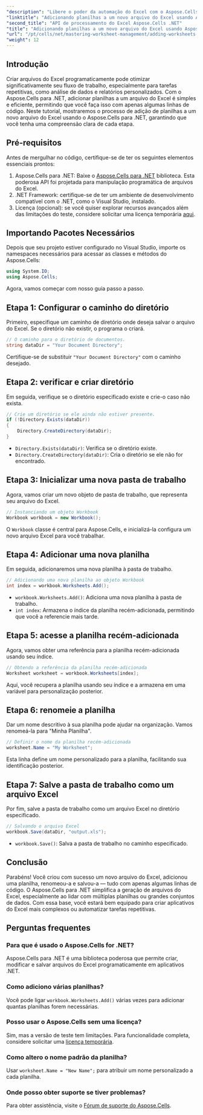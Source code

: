 ```yaml
---
"description": "Libere o poder da automação do Excel com o Aspose.Cells para .NET. Este tutorial passo a passo guia você na criação de arquivos do Excel programaticamente, adicionando e renomeando planilhas e salvando seu trabalho sem esforço."
"linktitle": "Adicionando planilhas a um novo arquivo do Excel usando Aspose.Cells"
"second_title": "API de processamento do Excel Aspose.Cells .NET"
"title": "Adicionando planilhas a um novo arquivo do Excel usando Aspose.Cells"
"url": "/pt/cells/net/mastering-worksheet-management/adding-worksheets-to-new-excel-file/"
"weight": 12
---
```


## Introdução

Criar arquivos do Excel programaticamente pode otimizar significativamente seu fluxo de trabalho, especialmente para tarefas repetitivas, como análise de dados e relatórios personalizados. Com o Aspose.Cells para .NET, adicionar planilhas a um arquivo do Excel é simples e eficiente, permitindo que você faça isso com apenas algumas linhas de código. Neste tutorial, mostraremos o processo de adição de planilhas a um novo arquivo do Excel usando o Aspose.Cells para .NET, garantindo que você tenha uma compreensão clara de cada etapa.

## Pré-requisitos

Antes de mergulhar no código, certifique-se de ter os seguintes elementos essenciais prontos:

1. Aspose.Cells para .NET: Baixe o [Aspose.Cells para .NET](https://releases.aspose.com/cells/net/) biblioteca. Esta poderosa API foi projetada para manipulação programática de arquivos do Excel.
2. .NET Framework: certifique-se de ter um ambiente de desenvolvimento compatível com o .NET, como o Visual Studio, instalado.
3. Licença (opcional): se você quiser explorar recursos avançados além das limitações do teste, considere solicitar uma licença temporária [aqui](https://purchase.aspose.com/temporary-license/).

## Importando Pacotes Necessários

Depois que seu projeto estiver configurado no Visual Studio, importe os namespaces necessários para acessar as classes e métodos do Aspose.Cells:

```csharp
using System.IO;
using Aspose.Cells;
```

Agora, vamos começar com nosso guia passo a passo.

## Etapa 1: Configurar o caminho do diretório

Primeiro, especifique um caminho de diretório onde deseja salvar o arquivo do Excel. Se o diretório não existir, o programa o criará.

```csharp
// O caminho para o diretório de documentos.
string dataDir = "Your Document Directory";
```

Certifique-se de substituir `"Your Document Directory"` com o caminho desejado.

## Etapa 2: verificar e criar diretório

Em seguida, verifique se o diretório especificado existe e crie-o caso não exista.

```csharp
// Crie um diretório se ele ainda não estiver presente.
if (!Directory.Exists(dataDir))
{
    Directory.CreateDirectory(dataDir);
}
```

- `Directory.Exists(dataDir)`: Verifica se o diretório existe.
- `Directory.CreateDirectory(dataDir)`: Cria o diretório se ele não for encontrado.

## Etapa 3: Inicializar uma nova pasta de trabalho

Agora, vamos criar um novo objeto de pasta de trabalho, que representa seu arquivo do Excel.

```csharp
// Instanciando um objeto Workbook
Workbook workbook = new Workbook();
```

O `Workbook` classe é central para Aspose.Cells, e inicializá-la configura um novo arquivo Excel para você trabalhar.

## Etapa 4: Adicionar uma nova planilha

Em seguida, adicionaremos uma nova planilha à pasta de trabalho.

```csharp
// Adicionando uma nova planilha ao objeto Workbook
int index = workbook.Worksheets.Add();
```

- `workbook.Worksheets.Add()`: Adiciona uma nova planilha à pasta de trabalho.
- `int index`: Armazena o índice da planilha recém-adicionada, permitindo que você a referencie mais tarde.

## Etapa 5: acesse a planilha recém-adicionada

Agora, vamos obter uma referência para a planilha recém-adicionada usando seu índice.

```csharp
// Obtendo a referência da planilha recém-adicionada
Worksheet worksheet = workbook.Worksheets[index];
```

Aqui, você recupera a planilha usando seu índice e a armazena em uma variável para personalização posterior.

## Etapa 6: renomeie a planilha

Dar um nome descritivo à sua planilha pode ajudar na organização. Vamos renomeá-la para "Minha Planilha".

```csharp
// Definir o nome da planilha recém-adicionada
worksheet.Name = "My Worksheet";
```

Esta linha define um nome personalizado para a planilha, facilitando sua identificação posterior.

## Etapa 7: Salve a pasta de trabalho como um arquivo Excel

Por fim, salve a pasta de trabalho como um arquivo Excel no diretório especificado.

```csharp
// Salvando o arquivo Excel
workbook.Save(dataDir, "output.xls");
```

- `workbook.Save()`: Salva a pasta de trabalho no caminho especificado.

## Conclusão

Parabéns! Você criou com sucesso um novo arquivo do Excel, adicionou uma planilha, renomeou-a e salvou-a — tudo com apenas algumas linhas de código. O Aspose.Cells para .NET simplifica a geração de arquivos do Excel, especialmente ao lidar com múltiplas planilhas ou grandes conjuntos de dados. Com essa base, você estará bem equipado para criar aplicativos do Excel mais complexos ou automatizar tarefas repetitivas.

## Perguntas frequentes

### Para que é usado o Aspose.Cells for .NET?
Aspose.Cells para .NET é uma biblioteca poderosa que permite criar, modificar e salvar arquivos do Excel programaticamente em aplicativos .NET.

### Como adiciono várias planilhas?
Você pode ligar `workbook.Worksheets.Add()` várias vezes para adicionar quantas planilhas forem necessárias.

### Posso usar o Aspose.Cells sem uma licença?
Sim, mas a versão de teste tem limitações. Para funcionalidade completa, considere solicitar uma [licença temporária](https://purchase.aspose.com/temporary-license/).

### Como altero o nome padrão da planilha?
Usar `worksheet.Name = "New Name";` para atribuir um nome personalizado a cada planilha.

### Onde posso obter suporte se tiver problemas?
Para obter assistência, visite o [Fórum de suporte do Aspose.Cells](https://forum.aspose.com/c/cells/9).